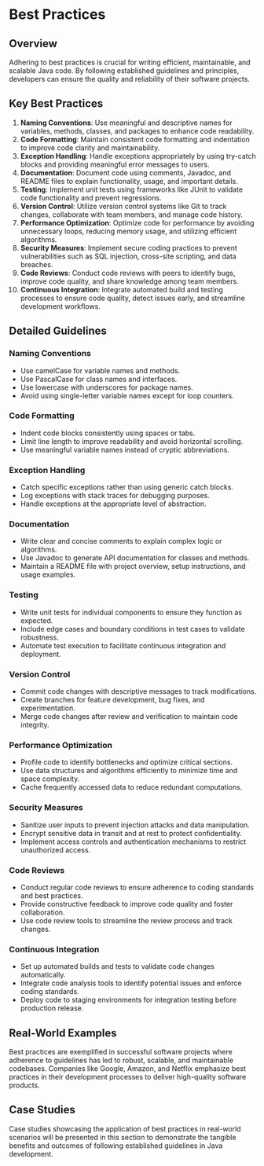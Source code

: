 # Best Practices

## Overview
Adhering to best practices is crucial for writing efficient, maintainable, and scalable Java code. By following established guidelines and principles, developers can ensure the quality and reliability of their software projects.

## Key Best Practices
1. **Naming Conventions**: Use meaningful and descriptive names for variables, methods, classes, and packages to enhance code readability.
2. **Code Formatting**: Maintain consistent code formatting and indentation to improve code clarity and maintainability.
3. **Exception Handling**: Handle exceptions appropriately by using try-catch blocks and providing meaningful error messages to users.
4. **Documentation**: Document code using comments, Javadoc, and README files to explain functionality, usage, and important details.
5. **Testing**: Implement unit tests using frameworks like JUnit to validate code functionality and prevent regressions.
6. **Version Control**: Utilize version control systems like Git to track changes, collaborate with team members, and manage code history.
7. **Performance Optimization**: Optimize code for performance by avoiding unnecessary loops, reducing memory usage, and utilizing efficient algorithms.
8. **Security Measures**: Implement secure coding practices to prevent vulnerabilities such as SQL injection, cross-site scripting, and data breaches.
9. **Code Reviews**: Conduct code reviews with peers to identify bugs, improve code quality, and share knowledge among team members.
10. **Continuous Integration**: Integrate automated build and testing processes to ensure code quality, detect issues early, and streamline development workflows.

## Detailed Guidelines

### Naming Conventions
- Use camelCase for variable names and methods.
- Use PascalCase for class names and interfaces.
- Use lowercase with underscores for package names.
- Avoid using single-letter variable names except for loop counters.

### Code Formatting
- Indent code blocks consistently using spaces or tabs.
- Limit line length to improve readability and avoid horizontal scrolling.
- Use meaningful variable names instead of cryptic abbreviations.

### Exception Handling
- Catch specific exceptions rather than using generic catch blocks.
- Log exceptions with stack traces for debugging purposes.
- Handle exceptions at the appropriate level of abstraction.

### Documentation
- Write clear and concise comments to explain complex logic or algorithms.
- Use Javadoc to generate API documentation for classes and methods.
- Maintain a README file with project overview, setup instructions, and usage examples.

### Testing
- Write unit tests for individual components to ensure they function as expected.
- Include edge cases and boundary conditions in test cases to validate robustness.
- Automate test execution to facilitate continuous integration and deployment.

### Version Control
- Commit code changes with descriptive messages to track modifications.
- Create branches for feature development, bug fixes, and experimentation.
- Merge code changes after review and verification to maintain code integrity.

### Performance Optimization
- Profile code to identify bottlenecks and optimize critical sections.
- Use data structures and algorithms efficiently to minimize time and space complexity.
- Cache frequently accessed data to reduce redundant computations.

### Security Measures
- Sanitize user inputs to prevent injection attacks and data manipulation.
- Encrypt sensitive data in transit and at rest to protect confidentiality.
- Implement access controls and authentication mechanisms to restrict unauthorized access.

### Code Reviews
- Conduct regular code reviews to ensure adherence to coding standards and best practices.
- Provide constructive feedback to improve code quality and foster collaboration.
- Use code review tools to streamline the review process and track changes.

### Continuous Integration
- Set up automated builds and tests to validate code changes automatically.
- Integrate code analysis tools to identify potential issues and enforce coding standards.
- Deploy code to staging environments for integration testing before production release.

## Real-World Examples
Best practices are exemplified in successful software projects where adherence to guidelines has led to robust, scalable, and maintainable codebases. Companies like Google, Amazon, and Netflix emphasize best practices in their development processes to deliver high-quality software products.

## Case Studies
Case studies showcasing the application of best practices in real-world scenarios will be presented in this section to demonstrate the tangible benefits and outcomes of following established guidelines in Java development.

